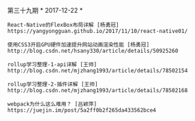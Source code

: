 第三十九期 * 2017-12-22 *

    React-Native的FlexBox布局详解 [杨勇冠] https://yangyongguan.github.io/2017/11/10/react-native01/

    使用CSS3开启GPU硬件加速提升网站动画渲染性能 [杨勇冠] http://blog.csdn.net/hsany330/article/details/50925260

    rollup学习整理-1-api详解 [王帅] http://blog.csdn.net/mjzhang1993/article/details/78502154

    rollup学习整理-2-插件详解 [王帅] http://blog.csdn.net/mjzhang1993/article/details/78502168

    webpack为什么这么难用？ [吕颖萍] https://juejin.im/post/5a2ff0b2f265da433562bce4

